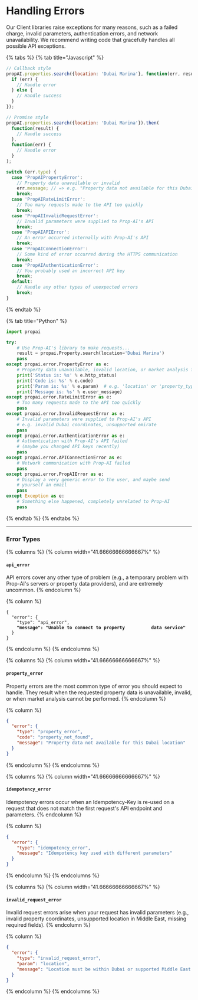 # Handling Errors

Our Client libraries raise exceptions for many reasons, such as a failed charge, invalid parameters, authentication errors, and network unavailability. We recommend writing code that gracefully handles all possible API exceptions.

{% tabs %}
{% tab title="Javascript" %}
```javascript
// Callback style
propAI.properties.search({location: 'Dubai Marina'}, function(err, result) {
  if (err) {
    // Handle error
  } else {
    // Handle success
  }
});

// Promise style
propAI.properties.search({location: 'Dubai Marina'}).then(
  function(result) {
    // Handle success
  },
  function(err) {
    // Handle error
  }
);

switch (err.type) {
  case 'PropAIPropertyError':
    // Property data unavailable or invalid
    err.message; // => e.g. "Property data not available for this Dubai location."
    break;
  case 'PropAIRateLimitError':
    // Too many requests made to the API too quickly
    break;
  case 'PropAIInvalidRequestError':
    // Invalid parameters were supplied to Prop-AI's API
    break;
  case 'PropAIAPIError':
    // An error occurred internally with Prop-AI's API
    break;
  case 'PropAIConnectionError':
    // Some kind of error occurred during the HTTPS communication
    break;
  case 'PropAIAuthenticationError':
    // You probably used an incorrect API key
    break;
  default:
    // Handle any other types of unexpected errors
    break;
}
```
{% endtab %}

{% tab title="Python" %}
```python
import propai

try:
    # Use Prop-AI's library to make requests...
    result = propai.Property.search(location='Dubai Marina')
    pass
except propai.error.PropertyError as e:
    # Property data unavailable, invalid location, or market analysis failed
    print('Status is: %s' % e.http_status)
    print('Code is: %s' % e.code)
    print('Param is: %s' % e.param)  # e.g. 'location' or 'property_type'
    print('Message is: %s' % e.user_message)
except propai.error.RateLimitError as e:
    # Too many requests made to the API too quickly
    pass
except propai.error.InvalidRequestError as e:
    # Invalid parameters were supplied to Prop-AI's API
    # e.g. invalid Dubai coordinates, unsupported emirate
    pass
except propai.error.AuthenticationError as e:
    # Authentication with Prop-AI's API failed
    # (maybe you changed API keys recently)
    pass
except propai.error.APIConnectionError as e:
    # Network communication with Prop-AI failed
    pass
except propai.error.PropAIError as e:
    # Display a very generic error to the user, and maybe send
    # yourself an email
    pass
except Exception as e:
    # Something else happened, completely unrelated to Prop-AI
    pass
```
{% endtab %}
{% endtabs %}

***

### Error Types

{% columns %}
{% column width="41.66666666666667%" %}
#### `api_error`

API errors cover any other type of problem (e.g., a temporary problem with Prop-AI's servers or property data providers), and are extremely uncommon.
{% endcolumn %}

{% column %}
<pre class="language-json"><code class="lang-json">{
  "error": {
    "type": "api_error",
<strong>    "message": "Unable to connect to property          data service"
</strong>  }
}
</code></pre>
{% endcolumn %}
{% endcolumns %}

{% columns %}
{% column width="41.66666666666667%" %}
#### `property_error`

Property errors are the most common type of error you should expect to handle. They result when the requested property data is unavailable, invalid, or when market analysis cannot be performed.
{% endcolumn %}

{% column %}
```json
{
  "error": {
    "type": "property_error",
    "code": "property_not_found",
    "message": "Property data not available for this Dubai location"
  }
}
```
{% endcolumn %}
{% endcolumns %}

{% columns %}
{% column width="41.66666666666667%" %}
#### `idempotency_error`

Idempotency errors occur when an Idempotency-Key is re-used on a request that does not match the first request's API endpoint and parameters.
{% endcolumn %}

{% column %}
```json
{
  "error": {
    "type": "idempotency_error",
    "message": "Idempotency key used with different parameters"
  }
}
```
{% endcolumn %}
{% endcolumns %}

{% columns %}
{% column width="41.66666666666667%" %}
#### `invalid_request_error`

Invalid request errors arise when your request has invalid parameters (e.g., invalid property coordinates, unsupported location in Middle East, missing required fields).
{% endcolumn %}

{% column %}
```json
{
  "error": {
    "type": "invalid_request_error",
    "param": "location",
    "message": "Location must be within Dubai or supported Middle East markets"
  }
}
```
{% endcolumn %}
{% endcolumns %}
